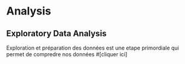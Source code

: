 # Analysis
## Exploratory Data Analysis
Exploration et préparation des données est une etape primordiale qui permet de compredre nos données #[cliquer ici]
